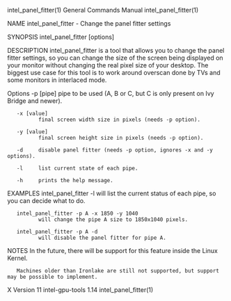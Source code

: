 intel_panel_fitter(1)                                         General Commands Manual                                        intel_panel_fitter(1)

NAME
       intel_panel_fitter - Change the panel fitter settings

SYNOPSIS
       intel_panel_fitter [options]

DESCRIPTION
       intel_panel_fitter  is a tool that allows you to change the panel fitter settings, so you can change the size of the screen being displayed
       on your monitor without changing the real pixel size of your desktop. The biggest use case for this tool is to work around overscan done by
       TVs and some monitors in interlaced mode.

   Options
       -p [pipe]
              pipe to be used (A, B or C, but C is only present on Ivy Bridge and newer).

       -x [value]
              final screen width size in pixels (needs -p option).

       -y [value]
              final screen height size in pixels (needs -p option).

       -d     disable panel fitter (needs -p option, ignores -x and -y options).

       -l     list current state of each pipe.

       -h     prints the help message.

EXAMPLES
       intel_panel_fitter -l
              will list the current status of each pipe, so you can decide what to do.

       intel_panel_fitter -p A -x 1850 -y 1040
              will change the pipe A size to 1850x1040 pixels.

       intel_panel_fitter -p A -d
              will disable the panel fitter for pipe A.

NOTES
       In the future, there will be support for this feature inside the Linux Kernel.

       Machines older than Ironlake are still not supported, but support may be possible to implement.

X Version 11                                                   intel-gpu-tools 1.14                                          intel_panel_fitter(1)
